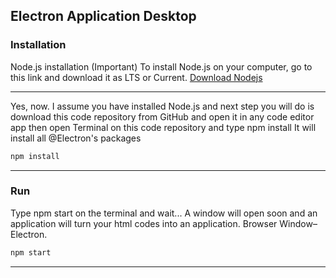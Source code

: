 ## Electron Application Desktop

### Installation
Node.js installation (Important)
To install Node.js on your computer, go to this link and download it as LTS or Current. [Download Nodejs](https://nodejs.org)
<hr>

Yes, now. I assume you have installed Node.js and next step you will do is download this code repository from GitHub and open it in any code editor app then open Terminal on this code repository and type npm install It will install all @Electron's packages

```md
npm install
```
<hr>

### Run

Type npm start on the terminal and wait... A window will open soon and an application will turn your html codes into an application. Browser Window–Electron.

```md
npm start
```
<hr>
